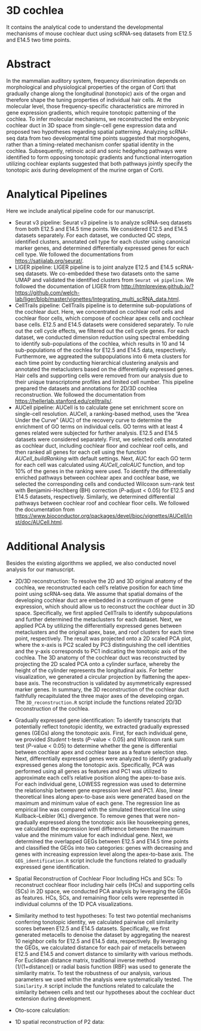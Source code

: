 # 3D cochlea

It contains the analytical code to understand the developmental mechanisms of mouse cochlear duct using scRNA-seq datasets from E12.5 and E14.5 two time points. 

# Abstract
In the mammalian auditory system, frequency discrimination depends on morphological and physiological properties of the organ of Corti that gradually change along the longitudinal (tonotopic) axis of the organ and therefore shape the tuning properties of individual hair cells. At the molecular level, those frequency-specific characteristics are mirrored in gene expression gradients, which require tonotopic patterning of the cochlea. To infer molecular mechanisms, we reconstructed the embryonic cochlear duct in 3D space from single-cell gene expression data and proposed two hypotheses regarding spatial patterning. Analyzing scRNA-seq data from two developmental time points suggested that morphogens, rather than a timing-related mechanism confer spatial identity in the cochlea. Subsequently, retinoic acid and sonic hedgehog pathways were identified to form opposing tonotopic gradients and functional interrogation utilizing cochlear explants suggested that both pathways jointly specify the tonotopic axis during development of the murine organ of Corti.

# Analytical Pipelines
Here we include analytical pipeline code for our manuscript.
* Seurat v3 pipeline: Seurat v3 pipeline is to analyze scRNA-seq datasets from both E12.5 and E14.5 time points. We considered E12.5 and E14.5 datasets separately. For each dataset, we conducted QC steps, identified clusters, annotated cell type for each cluster using canonical marker genes, and determined differentially expressed genes for each cell type. We followed the documentations from https://satijalab.org/seurat/.
* LIGER pipeline: LIGER pipeline is to joint analyze E12.5 and E14.5 scRNA-seq datasets. We co-embedded these two datasets onto the same UMAP and validated the identified clusters from `Seurat v4 pipeline`. We followed the documentation of LIGER from http://htmlpreview.github.io/?https://github.com/welch-lab/liger/blob/master/vignettes/Integrating_multi_scRNA_data.html. 
* CellTrails pipeline: CellTrails pipeline is to determine sub-populations of the cochlear duct. Here, we concentrated on cochlear roof cells and cochlear floor cells, which compose of cochlear apex cells and cochlear base cells. E12.5 and E14.5 datasets were considered separately. To rule out the cell cycle effects, we filtered out the cell cycle genes. For each dataset, we conducted dimension reduction using spectral embedding to identify sub-populations of the cochlea, which results in 10 and 14 sub-populations of the cochlea for E12.5 and E14.5 data, respectively. Furthermore, we aggreated the subpopulations into 6 meta clusters for each time point by conducting hierarchical clustering analysis and annotated the metaclusters based on the differentially expressed genes. Hair cells and supporting cells were removed from our analysis due to their unique transcriptome profiles and limited cell number. This pipeline prepared the datasets and annotations for 2D/3D cochlea reconstruction. We followed the documentation from https://hellerlab.stanford.edu/celltrails/. 
* AUCell pipeline: AUCell is to calculate gene set enrichment score on single-cell resolution. AUCell, a ranking-based method, uses the “Area Under the Curve” (AUC) of the recovery curve to determine the enrichment of GO terms on individual cells. GO terms with at least 4 genes related were subjected for further analysis. E12.5 and E14.5 datasets were considered separately. First, we selected cells annotated as cochlear duct, including cochlear floor and cochlear roof cells, and then ranked all genes for each cell using the function *AUCell_buildRanking* with default settings. Next, AUC for each GO term for each cell was calculated using *AUCell_calcAUC* function, and top 10% of the genes in the ranking were used. To identify the differentially enriched pathways between cochlear apex and cochlear base, we selected the corresponding cells and conducted Wilcoxon sum-rank test with Benjamini-Hochberg (BH) correction (*P*-adjust < 0.05) for E12.5 and E14.5 datasets, respectively. Similarly, we determined differential pathways between cochlear roof and cochlear floor cells. We followed the documentation from https://www.bioconductor.org/packages/devel/bioc/vignettes/AUCell/inst/doc/AUCell.html.


# Additional Analysis

Besides the existing algorithms we applied, we also conducted novel analysis for our manuscript. 
* 2D/3D reconstruction: To resolve the 2D and 3D original anatomy of the cochlea, we reconstructed each cell’s relative position for each time point using scRNA-seq data. We assume that spatial domains of the developing cochlear duct are embedded in a continuum of gene expression, which should allow us to reconstruct the cochlear duct in 3D space. Specifically, we first applied CellTrails to identify subpopulations and further determined the metaclusters for each dataset. Next, we applied PCA by utilizing the differentially expressed genes between metaclusters and the original apex, base, and roof clusters for each time point, respectively. The result was projected onto a 2D scaled PCA plot, where the x-axis is PC2 scaled by PC3 distinguishing the cell identities and the y-axis corresponds to PC1 indicating the tonotopic axis of the cochlea. The 3D anatomy of the cochlear duct was reconstructed by projecting the 2D scaled PCA onto a cylinder surface, whereby the height of the cylinder represents the longitudinal axis. For better visualization, we generated a circular projection by flattening the apex-base axis. The reconstruction is validated by asymmetrically expressed marker genes. In summary, the 3D reconstruction of the cochlear duct faithfully recapitulated the three major axes of the developing organ. The `3D_reconstruction.R` script include the functions related 2D/3D reconstruction of the cochlea. 

* Gradually expressed gene identification: To identify transcripts that potentially reflect tonotopic identity, we extracted gradually expressed genes (GEGs) along the tonotopic axis. First, for each individual gene, we provided *Student* t-tests (*P*-value < 0.05) and Wilcoxon rank sum test (*P*-value < 0.05) to determine whether the gene is differential between cochlear apex and cochlear base as a feature selection step. Next, differentially expressed genes were analyzed to identify gradually expressed genes along the tonotopic axis. Specifically, PCA was performed using all genes as features and PC1 was utilized to approximate each cell’s relative position along the apex-to-base axis. For each individual gene, LOWESS regression was used to determine the relationship between gene expression level and PC1. Also, linear theoretical lines along apex-to-base axis were generated based on the maximum and minimum value of each gene. The regression line as empirical line was compared with the simulated theoretical line using Kullback–Leibler (KL) divergence. To remove genes that were non-gradually expressed along the tonotopic axis like housekeeping genes, we calculated the expression level difference between the maximum value and the minimum value for each individual gene. Next, we determined the overlapped GEGs between E12.5 and E14.5 time points and classified the GEGs into two categories: genes with decreasing and genes with increasing expression level along the apex-to-base axis. The `GEG_identification.R` script include the functions related to gradually expressed gene identification.

* Spatial Reconstruction of Cochlear Floor Including HCs and SCs: To reconstruct cochlear floor including hair cells (HCs) and supporting cells (SCs) in 2D space, we conducted PCA analysis by leveraging the GEGs as features. HCs, SCs, and remaining floor cells were represented in individual columns of the 1D PCA visualizations.

* Similarity method to test hypotheses: To test two potential mechanisms conferring tonotopic identity, we calculated pairwise cell similarity scores between E12.5 and E14.5 datasets. Specifically, we first generated metacells to denoise the dataset by aggregating the nearest 10 neighbor cells for E12.5 and E14.5 data, respectively. By leveraging the GEGs, we calculated distance for each pair of metacells between E12.5 and E14.5 and convert distance to similarity with various methods. For Euclidean distance matrix, traditional inverse method (1/(1+distance)) or radial basis function (RBF) was used to generate the similarity matrix. To test the robustness of our analysis, various parameters we used within the analysis were systematically tested. The `Similarity.R` script include the functions related to calculate the similarity between cells and test our hypotheses about the cochlear duct extension during development. 

* Oto-score calculation: 

* 1D spatial reconstruction of P2 data: 




